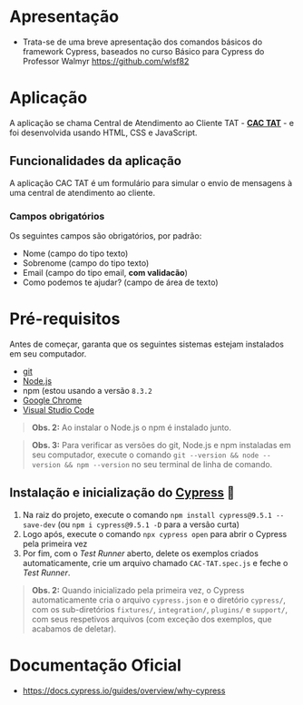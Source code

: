 # Apresentação

* Trata-se de uma breve apresentação dos comandos básicos do framework Cypress, baseados no curso Básico para Cypress do Professor Walmyr https://github.com/wlsf82

# Aplicação

A aplicação se chama Central de Atendimento ao Cliente TAT - [**CAC TAT**](https://cac-tat.s3.eu-central-1.amazonaws.com/index.html) - e foi desenvolvida usando HTML, CSS e JavaScript.

## Funcionalidades da aplicação

A aplicação CAC TAT é um formulário para simular o envio de mensagens à uma central de atendimento ao cliente.

### Campos obrigatórios

Os seguintes campos são obrigatórios, por padrão:

- Nome (campo do tipo texto)
- Sobrenome (campo do tipo texto)
- Email (campo do tipo email, **com validacão**)
- Como podemos te ajudar? (campo de área de texto)

# Pré-requisitos

Antes de começar, garanta que os seguintes sistemas estejam instalados em seu computador.

- [git](https://git-scm.com/) 
- [Node.js](https://nodejs.org/en/) 
- npm (estou usando a versão `8.3.2` 
- [Google Chrome](https://www.google.com/intl/pt_br/chrome/) 
- [Visual Studio Code](https://code.visualstudio.com/)


> **Obs. 2:** Ao instalar o Node.js o npm é instalado junto.

> **Obs. 3:** Para verificar as versões do git, Node.js e npm instaladas em seu computador, execute o comando `git --version && node --version && npm --version` no seu terminal de linha de comando.

## Instalação e inicialização do [Cypress](https://cypress.io) 🌲

1. Na raiz do projeto, execute o comando `npm install cypress@9.5.1 --save-dev` (ou `npm i cypress@9.5.1 -D` para a versão curta)
2. Logo após, execute o comando `npx cypress open` para abrir o Cypress pela primeira vez
3. Por fim, com o _Test Runner_ aberto, delete os exemplos criados automaticamente, crie um arquivo chamado `CAC-TAT.spec.js` e feche o _Test Runner_.

> **Obs. 2:** Quando inicializado pela primeira vez, o Cypress automaticamente cria o arquivo `cypress.json` e o diretório `cypress/`, com os sub-diretórios `fixtures/`, `integration/`, `plugins/` e `support/`, com seus respetivos arquivos (com exceção dos exemplos, que acabamos de deletar).

# Documentação Oficial
* https://docs.cypress.io/guides/overview/why-cypress
